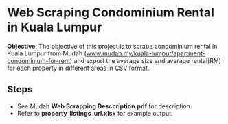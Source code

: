 # Web Scraping Condominium Rental in Kuala Lumpur

**Objective**: The objective of this project is to scrape condominium rental in Kuala Lumpur from Mudah (www.mudah.my/kuala-lumpur/apartment-condominium-for-rent) and export the average size and average rental(RM) for each property in different areas in CSV format.

## Steps

* See Mudah **Web Scrapping Desccription.pdf** for description.
* Refer to **property_listings_url.xlsx** for example output.
